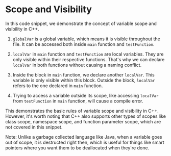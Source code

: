 # Scope and Visibility
In this code snippet, we demonstrate the concept of variable scope and visibility in C++. 

1. `globalVar` is a global variable, which means it is visible throughout the file. It can be accessed both inside `main` function and `testFunction`.

2. `localVar` in `main` function and `testFunction` are local variables. They are only visible within their respective functions. That's why we can declare `localVar` in both functions without causing a naming conflict.

3. Inside the block in `main` function, we declare another `localVar`. This variable is only visible within this block. Outside the block, `localVar` refers to the one declared in `main` function.

4. Trying to access a variable outside its scope, like accessing `localVar` from `testFunction` in `main` function, will cause a compile error.

This demonstrates the basic rules of variable scope and visibility in C++. However, it's worth noting that C++ also supports other types of scopes like class scope, namespace scope, and function parameter scope, which are not covered in this snippet.

Note: Unlike a garbage collected language like Java, when a variable goes out of scope, it is destructed right then, which is useful for things like smart pointers where you want them to be deallocated when they're done.
